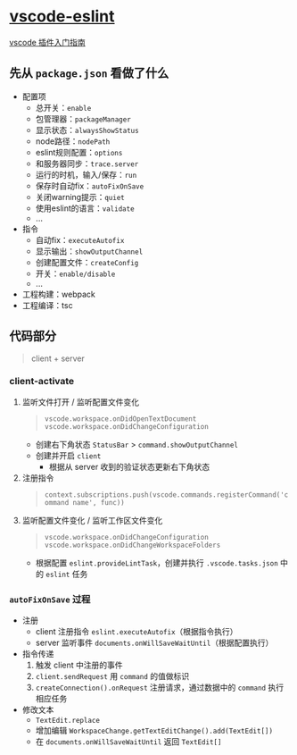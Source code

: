 # [vscode-eslint](https://github.com/Microsoft/vscode-eslint)

[vscode 插件入门指南](https://github.com/talltotal/all/blob/master/docs/dev/vscode-extension.md)

## 先从 `package.json` 看做了什么
- 配置项
    - 总开关：`enable`
    - 包管理器：`packageManager`
    - 显示状态：`alwaysShowStatus`
    - node路径：`nodePath`
    - eslint规则配置：`options`
    - 和服务器同步：`trace.server`
    - 运行的时机，输入/保存：`run`
    - 保存时自动fix：`autoFixOnSave`
    - 关闭warning提示：`quiet`
    - 使用eslint的语言：`validate`
    - ...
- 指令
    - 自动fix：`executeAutofix`
    - 显示输出：`showOutputChannel`
    - 创建配置文件：`createConfig`
    - 开关：`enable/disable`
    - ...
- 工程构建：webpack
- 工程编译：tsc



## 代码部分

> client + server

### client-activate
1. 监听文件打开 / 监听配置文件变化
    > `vscode.workspace.onDidOpenTextDocument`
    > `vscode.workspace.onDidChangeConfiguration`
    - 创建右下角状态 `StatusBar` > `command.showOutputChannel`
    - 创建并开启 `client`
        - 根据从 server 收到的验证状态更新右下角状态
2. 注册指令
    > `context.subscriptions.push(vscode.commands.registerCommand('command name', func))`
3. 监听配置文件变化 / 监听工作区文件变化
    > `vscode.workspace.onDidChangeConfiguration`
    > `vscode.workspace.onDidChangeWorkspaceFolders`
    - 根据配置 `eslint.provideLintTask`，创建并执行 `.vscode.tasks.json` 中的 `eslint` 任务


### `autoFixOnSave` 过程
- 注册
    * client 注册指令 `eslint.executeAutofix`（根据指令执行）
    * server 监听事件 `documents.onWillSaveWaitUntil`（根据配置执行）
- 指令传递
    1. 触发 client 中注册的事件
    2. `client.sendRequest` 用 `command` 的值做标识
    3. `createConnection().onRequest` 注册请求，通过数据中的 `command` 执行相应任务
- 修改文本
    * `TextEdit.replace`
    * 增加编辑 `WorkspaceChange.getTextEditChange().add(TextEdit[])`
    * 在 `documents.onWillSaveWaitUntil` 返回 `TextEdit[]`

